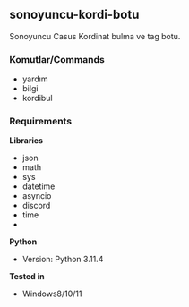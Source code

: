 ## sonoyuncu-kordi-botu
Sonoyuncu Casus Kordinat bulma ve tag botu.

### Komutlar/Commands
- yardım
- bilgi
- kordibul

### Requirements
**Libraries**
- json
- math
- sys
- datetime
- asyncio
- discord
- time
- 
**Python**
- Version: Python 3.11.4

**Tested in**
- Windows8/10/11
